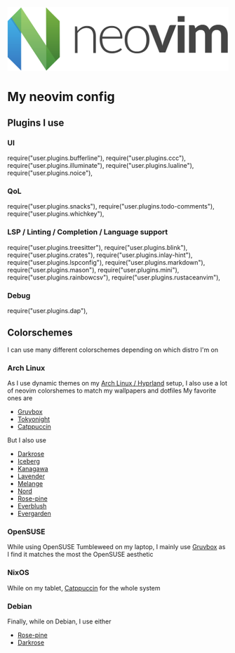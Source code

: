<div align="center">
    <img src="./neovim.svg" />
</div>

# My neovim config
## Plugins I use
### UI
require("user.plugins.bufferline"),
require("user.plugins.ccc"),
require("user.plugins.illuminate"),
require("user.plugins.lualine"),
require("user.plugins.noice"),

### QoL
require("user.plugins.snacks"),
require("user.plugins.todo-comments"),
require("user.plugins.whichkey"),

### LSP / Linting / Completion / Language support
require("user.plugins.treesitter"),
require("user.plugins.blink"),
require("user.plugins.crates"),
require("user.plugins.inlay-hint"),
require("user.plugins.lspconfig"),
require("user.plugins.markdown"),
require("user.plugins.mason"),
require("user.plugins.mini"),
require("user.plugins.rainbowcsv"),
require("user.plugins.rustaceanvim"),

### Debug
require("user.plugins.dap"),

## Colorschemes
I can use many different colorschemes depending on which distro I'm on

### Arch Linux
As I use dynamic themes on my [Arch Linux / Hyprland](https://github.com/Melk0rr/arch) setup, I also use a lot of neovim colorshemes to match my wallpapers and dotfiles
My favorite ones are
- [Gruvbox](https://github.com/ellisonleao/gruvbox.nvim)
- [Tokyonight](https://github.com/folke/tokyonight.nvim)
- [Catppuccin](https://github.com/catppuccin/nvim)

But I also use
- [Darkrose](https://github.com/water-sucks/darkrose.nvim)
- [Iceberg](https://github.com/oahlen/iceberg.nvim)
- [Kanagawa](https://github.com/rebelot/kanagawa.nvim)
- [Lavender](https://codeberg.org/jthvai/lavender.nvim)
- [Melange](https://github.com/savq/melange-nvim)
- [Nord](https://github.com/shaunsingh/nord.nvim)
- [Rose-pine](https://github.com/rose-pine/neovim)
- [Everblush](https://github.com/Everblush/everblush.nvim)
- [Evergarden](https://github.com/comfysage/evergarden)


### OpenSUSE
While using OpenSUSE Tumbleweed on my laptop, I mainly use [Gruvbox](https://github.com/ellisonleao/gruvbox.nvim) as I find it matches the most the OpenSUSE aesthetic

### NixOS
While on my tablet, [Catppuccin](https://github.com/catppuccin/nvim) for the whole system

### Debian
Finally, while on Debian, I use either
- [Rose-pine](https://github.com/rose-pine/neovim)
- [Darkrose](https://github.com/water-sucks/darkrose.nvim)

